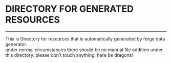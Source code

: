 DIRECTORY FOR GENERATED RESOURCES
=
---
This is Directory for resources that is automatically generated by forge data generator.  
under normal circumstances there should be no manual file addition under this directory.
please don't touch anything. here be dragons!
